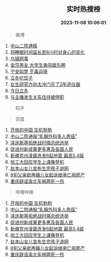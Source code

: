 <div align="center"><h2>实时热搜榜</h2><h4>2023-11-08 10:06:01</h4></div>

> 微博  

1. [中山二院通报](https://s.weibo.com/weibo?q=%23%E4%B8%AD%E5%B1%B1%E4%BA%8C%E9%99%A2%E9%80%9A%E6%8A%A5%23&t=31&band_rank=1&Refer=top)<br />
2. [将睡眠时间延长至8小时对身心的变化](https://s.weibo.com/weibo?q=%E5%B0%86%E7%9D%A1%E7%9C%A0%E6%97%B6%E9%97%B4%E5%BB%B6%E9%95%BF%E8%87%B38%E5%B0%8F%E6%97%B6%E5%AF%B9%E8%BA%AB%E5%BF%83%E7%9A%84%E5%8F%98%E5%8C%96&t=31&band_rank=2&Refer=top)<br />
3. [乌镇网事](https://s.weibo.com/weibo?q=%23%E4%B9%8C%E9%95%87%E7%BD%91%E4%BA%8B%23&t=31&band_rank=3&Refer=top)<br />
4. [金莎男友 大学生勇闯娱乐圈](https://s.weibo.com/weibo?q=%E9%87%91%E8%8E%8E%E7%94%B7%E5%8F%8B%20%E5%A4%A7%E5%AD%A6%E7%94%9F%E5%8B%87%E9%97%AF%E5%A8%B1%E4%B9%90%E5%9C%88&t=31&band_rank=4&Refer=top)<br />
5. [宁安如梦 歹毒运镜](https://s.weibo.com/weibo?q=%E5%AE%81%E5%AE%89%E5%A6%82%E6%A2%A6%20%E6%AD%B9%E6%AF%92%E8%BF%90%E9%95%9C&t=31&band_rank=5&Refer=top)<br />
6. [立冬吃饺子](https://s.weibo.com/weibo?q=%23%E7%AB%8B%E5%86%AC%E5%90%83%E9%A5%BA%E5%AD%90%23&t=31&band_rank=6&Refer=top)<br />
7. [女生研究方向太冷门花了2年造仪器](https://s.weibo.com/weibo?q=%23%E5%A5%B3%E7%94%9F%E7%A0%94%E7%A9%B6%E6%96%B9%E5%90%91%E5%A4%AA%E5%86%B7%E9%97%A8%E8%8A%B1%E4%BA%862%E5%B9%B4%E9%80%A0%E4%BB%AA%E5%99%A8%23&t=31&band_rank=7&Refer=top)<br />
8. [今日立冬](https://s.weibo.com/weibo?q=%E4%BB%8A%E6%97%A5%E7%AB%8B%E5%86%AC&t=31&band_rank=8&Refer=top)<br />
9. [与主播发生关系住持被停职](https://s.weibo.com/weibo?q=%23%E4%B8%8E%E4%B8%BB%E6%92%AD%E5%8F%91%E7%94%9F%E5%85%B3%E7%B3%BB%E4%BD%8F%E6%8C%81%E8%A2%AB%E5%81%9C%E8%81%8C%23&t=31&band_rank=9&Refer=top)<br />

> 知乎  


> 百度  

1. [开放的中国 生机勃勃](https://www.baidu.com/s?wd=%E5%BC%80%E6%94%BE%E7%9A%84%E4%B8%AD%E5%9B%BD+%E7%94%9F%E6%9C%BA%E5%8B%83%E5%8B%83&sa=fyb_news&rsv_dl=fyb_news)<br />
2. [中山二院通报“乳腺外科多人患癌”](https://www.baidu.com/s?wd=%E4%B8%AD%E5%B1%B1%E4%BA%8C%E9%99%A2%E9%80%9A%E6%8A%A5%E2%80%9C%E4%B9%B3%E8%85%BA%E5%A4%96%E7%A7%91%E5%A4%9A%E4%BA%BA%E6%82%A3%E7%99%8C%E2%80%9D&sa=fyb_news&rsv_dl=fyb_news)<br />
3. [泽连斯基拒绝战时搞总统选举](https://www.baidu.com/s?wd=%E6%B3%BD%E8%BF%9E%E6%96%AF%E5%9F%BA%E6%8B%92%E7%BB%9D%E6%88%98%E6%97%B6%E6%90%9E%E6%80%BB%E7%BB%9F%E9%80%89%E4%B8%BE&sa=fyb_news&rsv_dl=fyb_news)<br />
4. [促进创新成果更多惠及各国人民](https://www.baidu.com/s?wd=%E4%BF%83%E8%BF%9B%E5%88%9B%E6%96%B0%E6%88%90%E6%9E%9C%E6%9B%B4%E5%A4%9A%E6%83%A0%E5%8F%8A%E5%90%84%E5%9B%BD%E4%BA%BA%E6%B0%91&sa=fyb_news&rsv_dl=fyb_news)<br />
5. [新疆克州凌晨连发6起地震 最高5.4级](https://www.baidu.com/s?wd=%E6%96%B0%E7%96%86%E5%85%8B%E5%B7%9E%E5%87%8C%E6%99%A8%E8%BF%9E%E5%8F%916%E8%B5%B7%E5%9C%B0%E9%9C%87+%E6%9C%80%E9%AB%985.4%E7%BA%A7&sa=fyb_news&rsv_dl=fyb_news)<br />
6. [哈工大回应学生上课像登机](https://www.baidu.com/s?wd=%E5%93%88%E5%B7%A5%E5%A4%A7%E5%9B%9E%E5%BA%94%E5%AD%A6%E7%94%9F%E4%B8%8A%E8%AF%BE%E5%83%8F%E7%99%BB%E6%9C%BA&sa=fyb_news&rsv_dl=fyb_news)<br />
7. [赵本山女儿宣布生完孩子退网](https://www.baidu.com/s?wd=%E8%B5%B5%E6%9C%AC%E5%B1%B1%E5%A5%B3%E5%84%BF%E5%AE%A3%E5%B8%83%E7%94%9F%E5%AE%8C%E5%AD%A9%E5%AD%90%E9%80%80%E7%BD%91&sa=fyb_news&rsv_dl=fyb_news)<br />
8. [8旬父亲欲再婚儿女起诉继承亡母房产](https://www.baidu.com/s?wd=8%E6%97%AC%E7%88%B6%E4%BA%B2%E6%AC%B2%E5%86%8D%E5%A9%9A%E5%84%BF%E5%A5%B3%E8%B5%B7%E8%AF%89%E7%BB%A7%E6%89%BF%E4%BA%A1%E6%AF%8D%E6%88%BF%E4%BA%A7&sa=fyb_news&rsv_dl=fyb_news)<br />
9. [重庆辟谣渝北车祸两死一伤](https://www.baidu.com/s?wd=%E9%87%8D%E5%BA%86%E8%BE%9F%E8%B0%A3%E6%B8%9D%E5%8C%97%E8%BD%A6%E7%A5%B8%E4%B8%A4%E6%AD%BB%E4%B8%80%E4%BC%A4&sa=fyb_news&rsv_dl=fyb_news)<br />

> 哔哩哔哩  

1. [开放的中国 生机勃勃](https://www.baidu.com/s?wd=%E5%BC%80%E6%94%BE%E7%9A%84%E4%B8%AD%E5%9B%BD+%E7%94%9F%E6%9C%BA%E5%8B%83%E5%8B%83&sa=fyb_news&rsv_dl=fyb_news)<br />
2. [中山二院通报“乳腺外科多人患癌”](https://www.baidu.com/s?wd=%E4%B8%AD%E5%B1%B1%E4%BA%8C%E9%99%A2%E9%80%9A%E6%8A%A5%E2%80%9C%E4%B9%B3%E8%85%BA%E5%A4%96%E7%A7%91%E5%A4%9A%E4%BA%BA%E6%82%A3%E7%99%8C%E2%80%9D&sa=fyb_news&rsv_dl=fyb_news)<br />
3. [泽连斯基拒绝战时搞总统选举](https://www.baidu.com/s?wd=%E6%B3%BD%E8%BF%9E%E6%96%AF%E5%9F%BA%E6%8B%92%E7%BB%9D%E6%88%98%E6%97%B6%E6%90%9E%E6%80%BB%E7%BB%9F%E9%80%89%E4%B8%BE&sa=fyb_news&rsv_dl=fyb_news)<br />
4. [促进创新成果更多惠及各国人民](https://www.baidu.com/s?wd=%E4%BF%83%E8%BF%9B%E5%88%9B%E6%96%B0%E6%88%90%E6%9E%9C%E6%9B%B4%E5%A4%9A%E6%83%A0%E5%8F%8A%E5%90%84%E5%9B%BD%E4%BA%BA%E6%B0%91&sa=fyb_news&rsv_dl=fyb_news)<br />
5. [新疆克州凌晨连发6起地震 最高5.4级](https://www.baidu.com/s?wd=%E6%96%B0%E7%96%86%E5%85%8B%E5%B7%9E%E5%87%8C%E6%99%A8%E8%BF%9E%E5%8F%916%E8%B5%B7%E5%9C%B0%E9%9C%87+%E6%9C%80%E9%AB%985.4%E7%BA%A7&sa=fyb_news&rsv_dl=fyb_news)<br />
6. [哈工大回应学生上课像登机](https://www.baidu.com/s?wd=%E5%93%88%E5%B7%A5%E5%A4%A7%E5%9B%9E%E5%BA%94%E5%AD%A6%E7%94%9F%E4%B8%8A%E8%AF%BE%E5%83%8F%E7%99%BB%E6%9C%BA&sa=fyb_news&rsv_dl=fyb_news)<br />
7. [赵本山女儿宣布生完孩子退网](https://www.baidu.com/s?wd=%E8%B5%B5%E6%9C%AC%E5%B1%B1%E5%A5%B3%E5%84%BF%E5%AE%A3%E5%B8%83%E7%94%9F%E5%AE%8C%E5%AD%A9%E5%AD%90%E9%80%80%E7%BD%91&sa=fyb_news&rsv_dl=fyb_news)<br />
8. [8旬父亲欲再婚儿女起诉继承亡母房产](https://www.baidu.com/s?wd=8%E6%97%AC%E7%88%B6%E4%BA%B2%E6%AC%B2%E5%86%8D%E5%A9%9A%E5%84%BF%E5%A5%B3%E8%B5%B7%E8%AF%89%E7%BB%A7%E6%89%BF%E4%BA%A1%E6%AF%8D%E6%88%BF%E4%BA%A7&sa=fyb_news&rsv_dl=fyb_news)<br />
9. [重庆辟谣渝北车祸两死一伤](https://www.baidu.com/s?wd=%E9%87%8D%E5%BA%86%E8%BE%9F%E8%B0%A3%E6%B8%9D%E5%8C%97%E8%BD%A6%E7%A5%B8%E4%B8%A4%E6%AD%BB%E4%B8%80%E4%BC%A4&sa=fyb_news&rsv_dl=fyb_news)<br />
